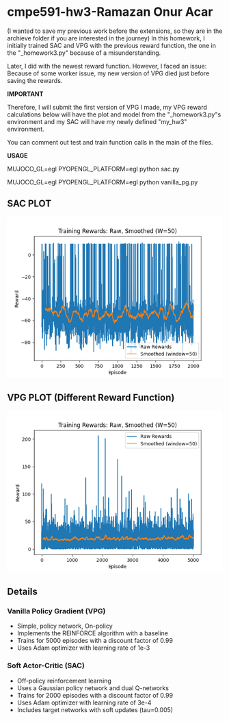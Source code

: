 # cmpe591-hw3-Ramazan Onur Acar
(I wanted to save my previous work before the extensions, so they are in the archieve folder if you are interested in the journey)
In this homework, I initially trained SAC and VPG with the previous reward function, the one in the "_homework3.py" because of a misunderstanding.

Later, I did with the newest reward function. However, I faced an issue: Because of some worker issue, my new version of VPG died just before saving the rewards. 

**IMPORTANT**

Therefore, I will submit the first version of VPG I made, my VPG reward calculations below will have the plot and model from the "_homework3.py"s environment and my SAC will have my newly defined "my_hw3" environment.


You can comment out test and train function calls in the main of the files.

**USAGE**

MUJOCO_GL=egl PYOPENGL_PLATFORM=egl python sac.py

MUJOCO_GL=egl PYOPENGL_PLATFORM=egl python vanilla_pg.py


## SAC PLOT 
![SAC](/sac_rewards.png)


## VPG PLOT (Different Reward Function)
![VPG](/vpg_rewards.png)


## Details
### Vanilla Policy Gradient (VPG)

- Simple, policy network, On-policy
- Implements the REINFORCE algorithm with a baseline
- Trains for 5000 episodes with a discount factor of 0.99
- Uses Adam optimizer with learning rate of 1e-3

### Soft Actor-Critic (SAC)

- Off-policy reinforcement learning
- Uses a Gaussian policy network and dual Q-networks
- Trains for 2000 episodes with a discount factor of 0.99
- Uses Adam optimizer with learning rate of 3e-4
- Includes target networks with soft updates (tau=0.005)
